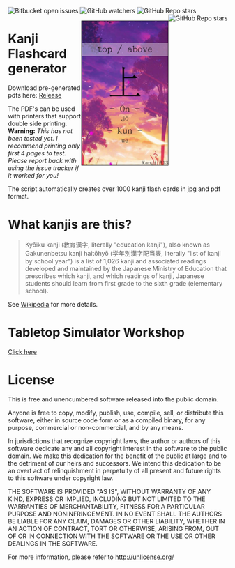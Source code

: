 <img alt="Bitbucket open issues" src="https://img.shields.io/bitbucket/issues-raw/StoneLabs/kanji-flashcard-generator?style=flat-square"> <img alt="GitHub watchers" src="https://img.shields.io/github/watchers/StoneLabs/kanji-flashcard-generator?style=flat-square"> <img alt="GitHub Repo stars" src="https://img.shields.io/github/stars/StoneLabs/kanji-flashcard-generator?style=flat-square"> <a href="https://github.com/StoneLabs/kanji-anki-generator/"><img align="right" alt="GitHub Repo stars" src="https://img.shields.io/badge/See%20Also%3A-Kanji%20Anki%20Generator-blue?style=flat-square"></a>

<img src="README.jpg" align="right" width="200" />

# Kanji Flashcard generator

Download pre-generated pdfs here: [Release](https://github.com/StoneLabs/kanji-flashcard-generator/releases)

The PDF's can be used with printers that support double side printing.<br />
**Warning:** *This has not been tested yet. I recommend printing only first 4 pages to test. Please report back with using the issue tracker if it worked for you!*

The script automatically creates over 1000 kanji flash cards in jpg and pdf format.

# What kanjis are this?

> Kyōiku kanji (教育漢字, literally "education kanji"), also known as Gakunenbetsu kanji haitōhyō (学年別漢字配当表, literally "list of kanji by school year") is a list of 1,026 kanji and associated readings developed and maintained by the Japanese Ministry of Education that prescribes which kanji, and which readings of kanji, Japanese students should learn from first grade to the sixth grade (elementary school).

See [Wikipedia](https://en.wikipedia.org/wiki/Ky%C5%8Diku_kanji) for more details.

# Tabletop Simulator Workshop

[Click here](https://steamcommunity.com/sharedfiles/filedetails/?id=2390856248)

# License

This is free and unencumbered software released into the public domain.

Anyone is free to copy, modify, publish, use, compile, sell, or
distribute this software, either in source code form or as a compiled
binary, for any purpose, commercial or non-commercial, and by any
means.

In jurisdictions that recognize copyright laws, the author or authors
of this software dedicate any and all copyright interest in the
software to the public domain. We make this dedication for the benefit
of the public at large and to the detriment of our heirs and
successors. We intend this dedication to be an overt act of
relinquishment in perpetuity of all present and future rights to this
software under copyright law.

THE SOFTWARE IS PROVIDED "AS IS", WITHOUT WARRANTY OF ANY KIND,
EXPRESS OR IMPLIED, INCLUDING BUT NOT LIMITED TO THE WARRANTIES OF
MERCHANTABILITY, FITNESS FOR A PARTICULAR PURPOSE AND NONINFRINGEMENT.
IN NO EVENT SHALL THE AUTHORS BE LIABLE FOR ANY CLAIM, DAMAGES OR
OTHER LIABILITY, WHETHER IN AN ACTION OF CONTRACT, TORT OR OTHERWISE,
ARISING FROM, OUT OF OR IN CONNECTION WITH THE SOFTWARE OR THE USE OR
OTHER DEALINGS IN THE SOFTWARE.

For more information, please refer to <http://unlicense.org/>

